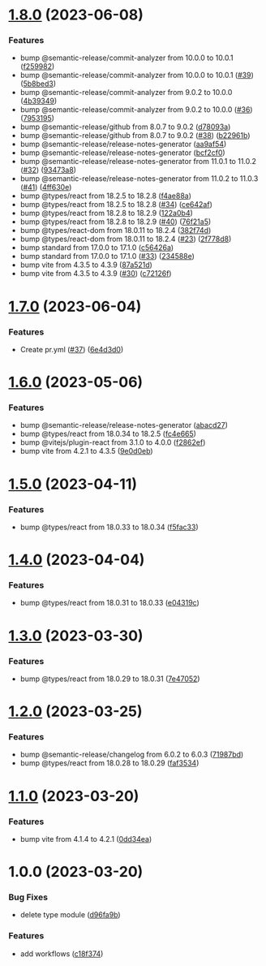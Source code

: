 # [1.8.0](https://github.com/Abdel-Monaam-Aouini/cra-js-to-vite/compare/v1.7.0...v1.8.0) (2023-06-08)


### Features

* bump @semantic-release/commit-analyzer from 10.0.0 to 10.0.1 ([f259982](https://github.com/Abdel-Monaam-Aouini/cra-js-to-vite/commit/f259982a2dfead13b0f69e2bd142a009f5845876))
* bump @semantic-release/commit-analyzer from 10.0.0 to 10.0.1 ([#39](https://github.com/Abdel-Monaam-Aouini/cra-js-to-vite/issues/39)) ([5b8bed3](https://github.com/Abdel-Monaam-Aouini/cra-js-to-vite/commit/5b8bed3bde201ad451491c9ac7de175045d5aa59))
* bump @semantic-release/commit-analyzer from 9.0.2 to 10.0.0 ([4b39349](https://github.com/Abdel-Monaam-Aouini/cra-js-to-vite/commit/4b393496ca3161d872672a5fefe4c2d71e14043a))
* bump @semantic-release/commit-analyzer from 9.0.2 to 10.0.0 ([#36](https://github.com/Abdel-Monaam-Aouini/cra-js-to-vite/issues/36)) ([7953195](https://github.com/Abdel-Monaam-Aouini/cra-js-to-vite/commit/795319524e9fd36c5d01def19fcc07a820349587))
* bump @semantic-release/github from 8.0.7 to 9.0.2 ([d78093a](https://github.com/Abdel-Monaam-Aouini/cra-js-to-vite/commit/d78093a6fb1a0c83a294b2d2417dadb04fd1b40b))
* bump @semantic-release/github from 8.0.7 to 9.0.2 ([#38](https://github.com/Abdel-Monaam-Aouini/cra-js-to-vite/issues/38)) ([b22961b](https://github.com/Abdel-Monaam-Aouini/cra-js-to-vite/commit/b22961bb23cc8f91863ed9f9056ba94823afa040))
* bump @semantic-release/release-notes-generator ([aa9af54](https://github.com/Abdel-Monaam-Aouini/cra-js-to-vite/commit/aa9af54adf992ca8fcdc1ed56ac2540a7bd5e095))
* bump @semantic-release/release-notes-generator ([bcf2cf0](https://github.com/Abdel-Monaam-Aouini/cra-js-to-vite/commit/bcf2cf0261b0e9b8c87948a7a48d210220d3ad16))
* bump @semantic-release/release-notes-generator from 11.0.1 to 11.0.2 ([#32](https://github.com/Abdel-Monaam-Aouini/cra-js-to-vite/issues/32)) ([93473a8](https://github.com/Abdel-Monaam-Aouini/cra-js-to-vite/commit/93473a8ce5ba78482b372747c2191b0a0067f072))
* bump @semantic-release/release-notes-generator from 11.0.2 to 11.0.3 ([#41](https://github.com/Abdel-Monaam-Aouini/cra-js-to-vite/issues/41)) ([4ff630e](https://github.com/Abdel-Monaam-Aouini/cra-js-to-vite/commit/4ff630eda77c812a7ff358d8dd387cf87442163c))
* bump @types/react from 18.2.5 to 18.2.8 ([f4ae88a](https://github.com/Abdel-Monaam-Aouini/cra-js-to-vite/commit/f4ae88a6b81cfd071efc595daa1149ed4165aa80))
* bump @types/react from 18.2.5 to 18.2.8 ([#34](https://github.com/Abdel-Monaam-Aouini/cra-js-to-vite/issues/34)) ([ce642af](https://github.com/Abdel-Monaam-Aouini/cra-js-to-vite/commit/ce642aff6a232c9dd9173149846c6911ad232b94))
* bump @types/react from 18.2.8 to 18.2.9 ([122a0b4](https://github.com/Abdel-Monaam-Aouini/cra-js-to-vite/commit/122a0b40b1b8684dbea43603d8ba23da695e41ff))
* bump @types/react from 18.2.8 to 18.2.9 ([#40](https://github.com/Abdel-Monaam-Aouini/cra-js-to-vite/issues/40)) ([76f21a5](https://github.com/Abdel-Monaam-Aouini/cra-js-to-vite/commit/76f21a5c0ce9b3c7ccc4bb4200cb7413d5816501))
* bump @types/react-dom from 18.0.11 to 18.2.4 ([382f74d](https://github.com/Abdel-Monaam-Aouini/cra-js-to-vite/commit/382f74dc84ed7720b2fc0e5200da06dceea9fecb))
* bump @types/react-dom from 18.0.11 to 18.2.4 ([#23](https://github.com/Abdel-Monaam-Aouini/cra-js-to-vite/issues/23)) ([2f778d8](https://github.com/Abdel-Monaam-Aouini/cra-js-to-vite/commit/2f778d86709e9873196e7641bcb8716827c59ced))
* bump standard from 17.0.0 to 17.1.0 ([c56426a](https://github.com/Abdel-Monaam-Aouini/cra-js-to-vite/commit/c56426abd4324d6394fe122991967b08ffc8a6ab))
* bump standard from 17.0.0 to 17.1.0 ([#33](https://github.com/Abdel-Monaam-Aouini/cra-js-to-vite/issues/33)) ([234588e](https://github.com/Abdel-Monaam-Aouini/cra-js-to-vite/commit/234588eb6b941c4ad40c9edf4fefe88e4aa7fad4))
* bump vite from 4.3.5 to 4.3.9 ([87a521d](https://github.com/Abdel-Monaam-Aouini/cra-js-to-vite/commit/87a521d3952bbf8b48e2011a44b3a7aea4fd0d2d))
* bump vite from 4.3.5 to 4.3.9 ([#30](https://github.com/Abdel-Monaam-Aouini/cra-js-to-vite/issues/30)) ([c72126f](https://github.com/Abdel-Monaam-Aouini/cra-js-to-vite/commit/c72126f17d6fac134c4137b5fac9f79165a62f91))

# [1.7.0](https://github.com/Abdel-Monaam-Aouini/cra-js-to-vite/compare/v1.6.0...v1.7.0) (2023-06-04)


### Features

* Create pr.yml ([#37](https://github.com/Abdel-Monaam-Aouini/cra-js-to-vite/issues/37)) ([6e4d3d0](https://github.com/Abdel-Monaam-Aouini/cra-js-to-vite/commit/6e4d3d000781531e9104f38aba6c0e67b0ddf0ab))

# [1.6.0](https://github.com/Abdel-Monaam-Aouini/cra-js-to-vite/compare/v1.5.0...v1.6.0) (2023-05-06)


### Features

* bump @semantic-release/release-notes-generator ([abacd27](https://github.com/Abdel-Monaam-Aouini/cra-js-to-vite/commit/abacd27f4212a14e5f818a056a409950bfb1a2b9))
* bump @types/react from 18.0.34 to 18.2.5 ([fc4e665](https://github.com/Abdel-Monaam-Aouini/cra-js-to-vite/commit/fc4e6659693fbe470950a6c0bb993691352cfe2a))
* bump @vitejs/plugin-react from 3.1.0 to 4.0.0 ([f2862ef](https://github.com/Abdel-Monaam-Aouini/cra-js-to-vite/commit/f2862efa7b73f3d5c32dcb37189b383b97a4fa76))
* bump vite from 4.2.1 to 4.3.5 ([9e0d0eb](https://github.com/Abdel-Monaam-Aouini/cra-js-to-vite/commit/9e0d0eb9380806da6de328232352a6281f1ff929))

# [1.5.0](https://github.com/Abdel-Monaam-Aouini/cra-js-to-vite/compare/v1.4.0...v1.5.0) (2023-04-11)


### Features

* bump @types/react from 18.0.33 to 18.0.34 ([f5fac33](https://github.com/Abdel-Monaam-Aouini/cra-js-to-vite/commit/f5fac336c95fe7b6c56c1554c4bf8960469f69ea))

# [1.4.0](https://github.com/Abdel-Monaam-Aouini/cra-js-to-vite/compare/v1.3.0...v1.4.0) (2023-04-04)


### Features

* bump @types/react from 18.0.31 to 18.0.33 ([e04319c](https://github.com/Abdel-Monaam-Aouini/cra-js-to-vite/commit/e04319c16d99a0ca5a373430e1ae29c6a4563af6))

# [1.3.0](https://github.com/Abdel-Monaam-Aouini/cra-js-to-vite/compare/v1.2.0...v1.3.0) (2023-03-30)


### Features

* bump @types/react from 18.0.29 to 18.0.31 ([7e47052](https://github.com/Abdel-Monaam-Aouini/cra-js-to-vite/commit/7e47052ee3c60f3c75240e4be2791d967b2313aa))

# [1.2.0](https://github.com/Abdel-Monaam-Aouini/cra-js-to-vite/compare/v1.1.0...v1.2.0) (2023-03-25)


### Features

* bump @semantic-release/changelog from 6.0.2 to 6.0.3 ([71987bd](https://github.com/Abdel-Monaam-Aouini/cra-js-to-vite/commit/71987bd17855bc8701ac26b9ce21560f3bc08a04))
* bump @types/react from 18.0.28 to 18.0.29 ([faf3534](https://github.com/Abdel-Monaam-Aouini/cra-js-to-vite/commit/faf3534827a077ae12ae1f4e0c1ab1fdb47f0bb9))

# [1.1.0](https://github.com/Abdel-Monaam-Aouini/cra-js-to-vite/compare/v1.0.0...v1.1.0) (2023-03-20)


### Features

* bump vite from 4.1.4 to 4.2.1 ([0dd34ea](https://github.com/Abdel-Monaam-Aouini/cra-js-to-vite/commit/0dd34ea73fc873340a8f40162d5d174e7fa98384))

# 1.0.0 (2023-03-20)


### Bug Fixes

*  delete type module ([d96fa9b](https://github.com/Abdel-Monaam-Aouini/cra-js-to-vite/commit/d96fa9b2e6806bb52755a1961fd6e9e5390434ee))


### Features

* add workflows ([c18f374](https://github.com/Abdel-Monaam-Aouini/cra-js-to-vite/commit/c18f374bd5ec9715bc6f31456690c7ed43216534))
